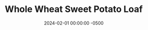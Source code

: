 ---
layout: post
title:  "Whole Wheat Sweet Potato Loaf"
date:   2024-02-01 00:00:00 -0500
categories:
- Recipes
- Bread
permalink: /recipes/sweet-potato-bread
image: /assets/Food/Bread/Sweet Potato/sweet-potato-cover.jpg
ing: sweetpotatobread-ing
facts: sweetpotatobread-facts
Prep: 45
Rest: 120
Cook: 45
Source1: https://www.youtube.com/watch?v=9WAWdbXdsKg
Source2: 
tags: 
- whole wheat
- bread
- sandwich
- toast
- pumpkin
- butternut
- squash
- breakfast
Description: I love a classic whole wheat bread, but I also love those potato buns for hamburgers. So I decided to combine the 2, and modify my classic bread recipe to include some sweet potato. Sweet potatoes give a slight orange color and mild sweetness, that make the loaf just a little bit better
Instructions: 
- Peel your sweet potato, and cut into cubes. Add to a medium pot and cover with water. Bring to a boil, cover, reduce to medium, and simmer for around 15-18 minutes, until the potato can be easily crushed with the back of a spoon. Use a slotted spoon to scoop out the potatoes, and reserve the water (you will need it later in the bread). Let everything cool to room temperature<br><br>

- In a large bowl, combine the water (use the leftover boiling water, and add some fresh water if you need more) and the sweet potatoes. Mash with a fork or potato masher, and fully combine into the water<br><br>

- From here, you can proceed on with making the loaf of bread as normal. Since bread making can be quite complicated, I will leave the link to my standard recipe, which breaks down my steps for a loaf of bread. Note that this dough is a little stickier than I am used to<br>
- <p><a href="ww-bread">100% Whole Wheat Bread</a></p>
- <br><center><img src="/assets/Food/Bread/Sweet Potato/sweet-potato-3.jpg" alt="" class="instruction-image"></center>
---